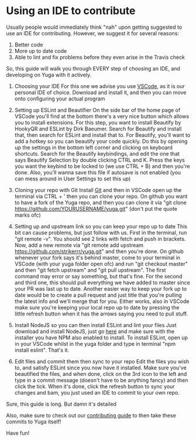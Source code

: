# Using an IDE to contribute

Usually people would immediately think "nah" upon getting suggested to use an IDE for contributing. However, we suggest it for several reasons:
1) Better code
2) More up to date code
3) Able to lint and fix problems before they even arise in the Travis check

So, this guide will walk you through EVERY step of choosing an IDE, and developing on Yuga with it actively.

1) Choosing your IDE
For this one we advise you use [VSCode](https://code.visualstudio.com/), as it is our personal IDE of choice. Download and install it, and then you can move onto configuring your actual program

2) Setting up ESLint and Beautifier
On the side bar of the home page of VSCode you'll find at the bottom there's a very nice button which allows you to install extensions. For this step, you want to install Beautify by HookyQR and ESLint by Dirk Baeumer. Search for Beautify and install that, then search for ESLint and install that to. For Beautify, you'll want to add a hotkey so you can beautify your code quickly. Do this by opening up the settings in the bottom left corner and clicking on keyboard shortcuts. Search for the Beautify keybindings, and edit the one that says Beautify Selection by double clicking CTRL and K. Press the keys you want the keybind to be locked to (we use CTRL + B) and then you're done.
Also, you'll wanna save this file if autosave is not enabled (you can mess around in User Settings to set this up)

3) Cloning your repo with Git
Install [Git](https://git-scm.com/downloads) and then in VSCode open up the terminal via CTRL + ' then you can clone your repo. On github you want to have a fork of the Yuga repo, and then you can clone it via "git clone https://github.com/YOURUSERNAME/yuga.git" (don't put the quote marks ofc)

4) Setting up and upstream link so you can keep your repo up to date
This bit can cause problems, but just follow with us. First in the terminal, run "git remote -v". You should see 2 links with fetch and push in brackets. Now, add a new remote via "git remote add upstream https://github.com/strikerrr/yuga.git" and then you're done. On github whenever your fork says it's behind master, come to your terminal in VSCode (with your yuga folder open ofc) and run "git checkout master" and then "git fetch upstream" and "git pull upstream". The first command may error or say something, but that's fine. For the second and third one, this should pull everything we have added to master since your PR was last up to date. Another easier way to keep your fork up to date would be to create a pull request and just title that you're pulling the latest info and we'll merge that for you. Either works, also in VSCode make sure you're keeping your local repo up to date by pressing the little refresh button when it has the arrows saying you need to pull stuff. 

5) Install NodeJS so you can then install ESLint and lint your files
Just download and install NodeJS, just go [here](https://nodejs.org/en/download/) and make sure with the installer you have NPM also enabled to install. To install ESLint, open up in your VSCode whilst in the yuga folder and type in terminal "npm install eslint". That's it.

6) Edit files and commit them then sync to your repo
Edit the files you wish to, and satisfy ESLint since you now have it installed. Make sure you've beautified the files, and when done, click on the 3rd icon to the left and type in a commit message (doesn't have to be anything fancy) and then click the tick. When it's done, click the refresh button to sync your changes and bam, you just used an IDE to commit to your own repo.

Sure, this guide is long. But damn it's detailed

Also, make sure to check out our [contributing guide](https://github.com/Strikerrr/yuga/blob/master/.github/CONTRIBUTING.md) to then take these commits to Yuga itself!

Have fun!